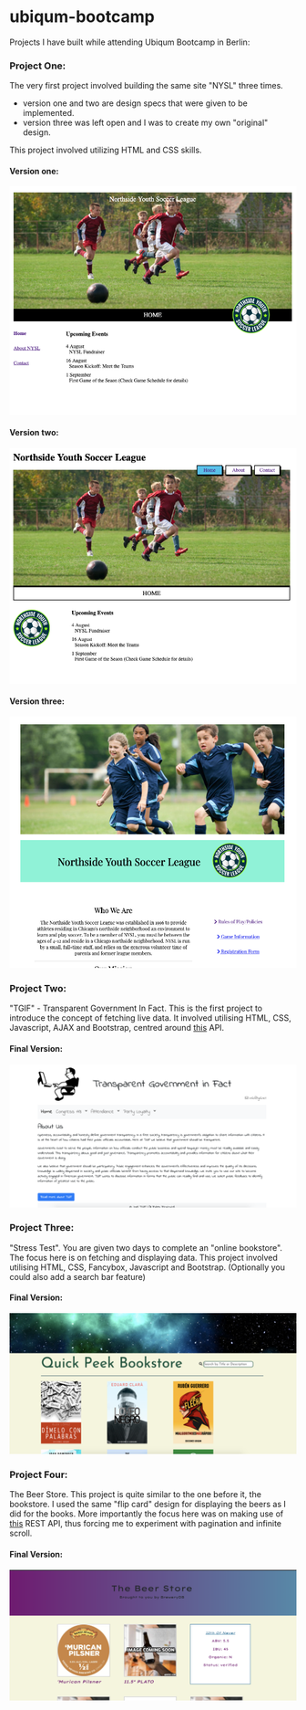 # ubiqum-bootcamp

Projects I have built while attending Ubiqum Bootcamp in Berlin:

### Project One:

The very first project involved building the same site "NYSL" three times.
- version one and two are design specs that were given to be implemented.
- version three was left open and I was to create my own "original" design.

This project involved utilizing HTML and CSS skills.

#### Version one:
![Alt text](project_screenshots/nysl_v1.png "Version One")

#### Version two:
![Alt text](project_screenshots/nysl_v2.png "Version One")

#### Version three:
![Alt text](project_screenshots/nysl_v3.png "Version One")

### Project Two:

"TGIF" - Transparent Government In Fact. This is the first project to introduce the concept
of fetching live data. It involved utilising HTML, CSS, Javascript, AJAX and Bootstrap, centred around [this](https://www.propublica.org/datastore/api/propublica-congress-api) API.

#### Final Version:
![Alt text](project_screenshots/tgif.png "Final Version")

### Project Three:

"Stress Test". You are given two days to complete an "online bookstore". The focus here is on
fetching and displaying data. This project involved utilising HTML, CSS, Fancybox, Javascript and Bootstrap.
(Optionally you could also add a search bar feature)

#### Final Version:
![Alt text](project_screenshots/quickpeek.png "Final Version")

### Project Four:

The Beer Store. This project is quite similar to the one before it, the bookstore. I used the same "flip card" design for
displaying the beers as I did for the books. More importantly the focus here was on making use of [this](https://www.brewerydb.com/developers/docs) REST API, thus forcing me to experiment with pagination and infinite scroll.

#### Final Version:
![Alt text](project_screenshots/thebeerstore.png "Final Version")
